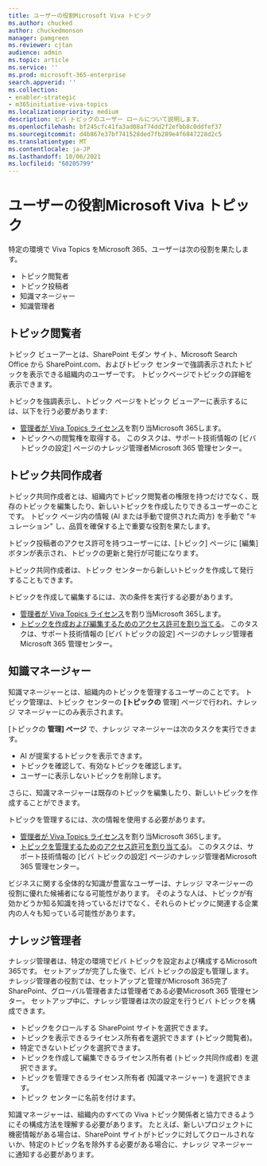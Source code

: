 ```yaml
---
title: ユーザーの役割Microsoft Viva トピック
ms.author: chucked
author: chuckedmonson
manager: pamgreen
ms.reviewer: cjtan
audience: admin
ms.topic: article
ms.service: ''
ms.prod: microsoft-365-enterprise
search.appverid: ''
ms.collection:
- enabler-strategic
- m365initiative-viva-topics
ms.localizationpriority: medium
description: ビバ トピックのユーザー ロールについて説明します。
ms.openlocfilehash: bf245cfc41fa3ad08af74dd2f2efbb8c0ddfef37
ms.sourcegitcommit: d4b867e37bf741528ded7fb289e4f6847228d2c5
ms.translationtype: MT
ms.contentlocale: ja-JP
ms.lasthandoff: 10/06/2021
ms.locfileid: "60205799"
---
```

# <a name="roles-in-microsoft-viva-topics"></a>ユーザーの役割Microsoft Viva トピック

特定の環境で Viva Topics をMicrosoft 365、ユーザーは次の役割を果たします。

- トピック閲覧者
- トピック投稿者
- 知識マネージャー
- 知識管理者

## <a name="topic-viewer"></a>トピック閲覧者

トピック ビューアーとは、SharePoint モダン サイト、Microsoft Search Office から SharePoint.com、およびトピック センターで強調表示されたトピックを表示できる組織内のユーザーです。 トピックページでトピックの詳細を表示できます。 

トピックを強調表示し、トピック ページをトピック ビューアーに表示するには、以下を行う必要があります:

- [管理者が Viva Topics ライセンス](./set-up-topic-experiences.md#assign-licenses)を割り当Microsoft 365します。
- トピックへの閲覧権を取得する。 このタスクは、サポート技術情報の [ビバ トピックの設定] ページのナレッジ管理者Microsoft 365 管理センター。

## <a name="topic-contributors"></a>トピック共同作成者

トピック共同作成者とは、組織内でトピック閲覧者の権限を持つだけでなく、既存のトピックを編集したり、新しいトピックを作成したりできるユーザーのことです。 トピック ページ内の情報 (AI または手動で提供された両方) を手動で "キュレーション" し、品質を確保する上で重要な役割を果たします。

トピック投稿者のアクセス許可を持つユーザーには、[トピック] ページに [編集] ボタンが表示され、トピックの更新と発行が可能になります。

トピック共同作成者は、トピック センターから新しいトピックを作成して発行することもできます。

トピックを作成して編集するには、次の条件を実行する必要があります。

- [管理者が Viva Topics ライセンス](./set-up-topic-experiences.md#assign-licenses)を割り当Microsoft 365します。
- [トピックを作成および編集するためのアクセス許可を割り当てる](./topic-experiences-user-permissions.md)。 このタスクは、サポート技術情報の [ビバ トピックの設定] ページのナレッジ管理者Microsoft 365 管理センター。

## <a name="knowledge-managers"></a>知識マネージャー

知識マネージャーとは、組織内のトピックを管理するユーザーのことです。  トピック管理は、トピック センターの **[トピックの** 管理] ページで行われ、ナレッジ マネージャーにのみ表示されます。

[トピックの **管理] ページ** で、ナレッジ マネージャーは次のタスクを実行できます。

- AI が提案するトピックを表示できます。
- トピックを確認して、有効なトピックを確認します。
- ユーザーに表示しないトピックを削除します。

さらに、知識マネージャーは既存のトピックを編集したり、新しいトピックを作成することができます。

トピックを管理するには、次の情報を使用する必要があります。

- [管理者が Viva Topics ライセンス](./set-up-topic-experiences.md#assign-licenses)を割り当Microsoft 365します。
- [トピックを管理するためのアクセス許可を割り当てる](./topic-experiences-user-permissions.md))。 このタスクは、サポート技術情報の [ビバ トピックの設定] ページのナレッジ管理者Microsoft 365 管理センター。

ビジネスに関する全体的な知識が豊富なユーザーは、ナレッジ マネージャーの役割に優れた候補者になる可能性があります。 そのような人は、トピックが有効かどうか知る知識を持っているだけでなく、それらのトピックに関連する企業内の人々も知っている可能性があります。

## <a name="knowledge-admins"></a>ナレッジ管理者

ナレッジ管理者は、特定の環境でビバ トピックを設定および構成するMicrosoft 365です。 セットアップが完了した後で、ビバ トピックの設定も管理します。 ナレッジ管理者の役割では、セットアップと管理がMicrosoft 365完了SharePoint、グローバル管理者または管理者である必要Microsoft 365 管理センター。
セットアップ中に、ナレッジ管理者は次の設定を行うビバ トピックを構成できます。

- トピックをクロールする SharePoint サイトを選択できます。
- トピックを表示できるライセンス所有者を選択できます (トピック閲覧者)。
- 特定できないトピックを選択できます。
- トピックを作成して編集できるライセンス所有者 (トピック共同作成者) を選択できます。
- トピックを管理できるライセンス所有者 (知識マネージャー) を選択できます。
- トピック センターに名前を付けます。

知識マネージャーは、組織内のすべての Viva トピック関係者と協力できるようにその構成方法を理解する必要があります。 たとえば、新しいプロジェクトに機密情報がある場合は、SharePoint サイトがトピックに対してクロールされないか、特定のトピック名を除外する必要がある場合に、ナレッジ マネージャーに通知する必要があります。
